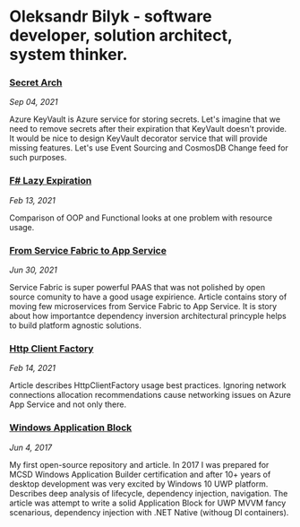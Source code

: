 # Oleksandr Bilyk - software developer, solution architect, system thinker. 

### [Secret Arch](./SecretArch/Readme.md)
*Sep 04, 2021*

Azure KeyVault is Azure service for storing secrets. Let's imagine that we need to remove secrets after their expiration that KeyVault doesn't provide. It would be nice to design KeyVault decorator service that will provide missing features. Let's use Event Sourcing and CosmosDB Change feed for such purposes.

### [F# Lazy Expiration](./FSharpLazyExpiration/Readme.md)
*Feb 13, 2021*

Comparison of OOP and Functional looks at one problem with resource usage.

### [From Service Fabric to App Service](./FromServiceFabricToAppService/Readme.md)
*Jun 30, 2021*

Service Fabric is super powerful PAAS that was not polished by open source comunity to have a good usage expirience. Article contains story of moving few microservices from Service Fabric to App Service. It is story about how importantce dependency inversion architectural princyple helps to build platform agnostic solutions.

### [Http Client Factory](./AppServiceHttpClientFactory/Readme.md)
*Feb 14, 2021*

Article describes HttpClientFactory usage best practices. Ignoring network connections allocation recommendations cause networking issues on Azure App Service and not only there. 



### [Windows Application Block](https://github.com/oleksandr-bilyk/WindowsApplicationBlock) 
*Jun 4, 2017*

My first open-source repository and article. In 2017 I was prepared for MCSD Windows Application Builder certification and after 10+ years of desktop development was very excited by Windows 10 UWP platform. Describes deep analysis of lifecycle, dependency injection, navigation. The article was attempt to write a solid Application Block for UWP MVVM fancy scenarious, dependency injection with .NET Native (withoug DI containers). 


